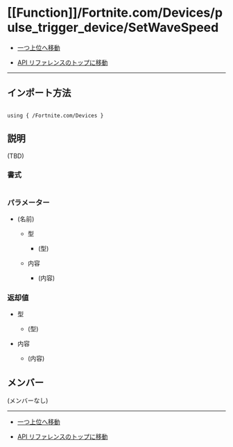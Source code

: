 # [[Function]]/Fortnite.com/Devices/pulse_trigger_device/SetWaveSpeed

- [一つ上位へ移動](../main.md)

- [API リファレンスのトップに移動](/main.md)

---

## インポート方法

```verse

using { /Fortnite.com/Devices }

```

## 説明

(TBD)

### 書式

```Verse

```

### パラメーター

- (名前)

  - 型

    - (型)

  - 内容

    - (内容)

### 返却値

- 型

  - (型)

- 内容

  - (内容)

## メンバー

(メンバーなし)

---

- [一つ上位へ移動](../main.md)

- [API リファレンスのトップに移動](/main.md)
